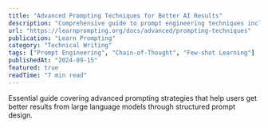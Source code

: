 ```yaml
---
title: "Advanced Prompting Techniques for Better AI Results"
description: "Comprehensive guide to prompt engineering techniques including chain-of-thought, few-shot learning, and task decomposition."
url: "https://learnprompting.org/docs/advanced/prompting-techniques"
publication: "Learn Prompting"
category: "Technical Writing"
tags: ["Prompt Engineering", "Chain-of-Thought", "Few-shot Learning"]
publishedAt: "2024-09-15"
featured: true
readTime: "7 min read"
---
```


Essential guide covering advanced prompting strategies that help users get better results from large language models through structured prompt design.